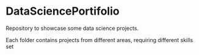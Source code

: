 # DataSciencePortifolio
Repository to showcase some data science projects.

Each folder contains projects from different areas, requiring different skills set
